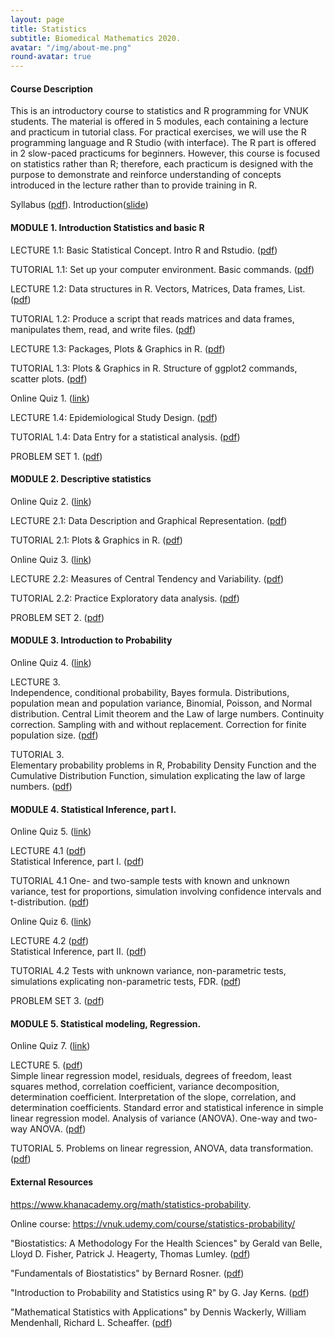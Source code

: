 ```yaml
---
layout: page
title: Statistics
subtitle: Biomedical Mathematics 2020.
avatar: "/img/about-me.png"
round-avatar: true
---
```

#### Course Description
This is an introductory course to statistics and R programming for VNUK students. The material is offered in 5 modules, each containing a lecture and practicum in tutorial class. For practical exercises, we will use the R programming language and R Studio (with interface). The R part is offered in 2 slow-paced practicums for beginners. However, this course is focused on statistics rather than R; therefore, each practicum is designed with the purpose to demonstrate and reinforce understanding of concepts introduced in the lecture rather than to provide training in R.  

Syllabus ([pdf](https://drive.google.com/file/d/1sEa72QaSQg37LZC89UcNj_Shn1Ff-5FX/view?usp=sharing)). Introduction([slide](#))  

#### MODULE 1. Introduction Statistics and basic R  
LECTURE 1.1: Basic Statistical Concept. Intro R and Rstudio. ([pdf](#))  

TUTORIAL 1.1: Set up your computer environment. Basic commands. ([pdf](#))  

LECTURE 1.2: Data structures in R. Vectors, Matrices, Data frames, List. ([pdf](#))  

TUTORIAL 1.2: Produce a script that reads matrices and data frames, manipulates them, read, and write files. ([pdf](#))  

LECTURE 1.3: Packages, Plots & Graphics in R. ([pdf](#))  

TUTORIAL 1.3: Plots & Graphics in R. Structure of ggplot2 commands, scatter plots. ([pdf](#))  

Online Quiz 1. ([link](#))  

LECTURE 1.4: Epidemiological Study Design. ([pdf](#))  

TUTORIAL 1.4: Data Entry for a statistical analysis. ([pdf](#))  

PROBLEM SET 1. ([pdf](#))  

#### MODULE 2. Descriptive statistics
Online Quiz 2. ([link](#))  

LECTURE 2.1: Data Description and Graphical Representation. ([pdf](#))  

TUTORIAL 2.1: Plots & Graphics in R. ([pdf](#))  

Online Quiz 3. ([link](#))  

LECTURE 2.2: Measures of Central Tendency and Variability. ([pdf](#))  

TUTORIAL 2.2: Practice Exploratory data analysis. ([pdf](#))  

PROBLEM SET 2. ([pdf](#))  

#### MODULE 3. Introduction to Probability
Online Quiz 4. ([link](#))  

LECTURE 3.  
Independence, conditional probability, Bayes formula. Distributions, population mean and population variance, Binomial, Poisson, and Normal distribution. Central Limit theorem and the Law of large numbers. Continuity correction. Sampling with and without replacement. Correction for finite population size. ([pdf](#))  

TUTORIAL 3.  
Elementary probability problems in R, Probability Density Function and the Cumulative Distribution Function, simulation explicating the law of large numbers. ([pdf](#))  

#### MODULE 4. Statistical Inference, part I.
Online Quiz 5. ([link](#))  

LECTURE 4.1 ([pdf](#))  
Statistical Inference, part I. ([pdf](#))  

TUTORIAL 4.1 One- and two-sample tests with known and unknown variance, test for proportions, simulation involving confidence intervals and t-distribution. ([pdf](#))  

Online Quiz 6. ([link](#))  

LECTURE 4.2 ([pdf](#))  
Statistical Inference, part II. ([pdf](#))  

TUTORIAL 4.2 Tests with unknown variance, non-parametric tests, simulations explicating non-parametric tests, FDR. ([pdf](#))  

PROBLEM SET 3. ([pdf](#))  

#### MODULE 5. Statistical modeling, Regression.
Online Quiz 7. ([link](#))  

LECTURE 5. ([pdf](#))  
Simple linear regression model, residuals, degrees of freedom, least squares method, correlation coefficient, variance decomposition, determination coefficient. Interpretation of the slope, correlation, and determination coefficients. Standard error and statistical inference in simple linear regression model. Analysis of variance (ANOVA). One-way and two-way ANOVA. ([pdf](#))  

TUTORIAL 5. Problems on linear regression, ANOVA, data transformation. ([pdf](#))  

#### External Resources
https://www.khanacademy.org/math/statistics-probability.  

Online course: https://vnuk.udemy.com/course/statistics-probability/  

"Biostatistics: A Methodology For the Health Sciences" by Gerald van Belle, Lloyd D. Fisher, Patrick J. Heagerty, Thomas Lumley. ([pdf](https://drive.google.com/file/d/1vJA265WMp35vMkWuyHyIskUEpt0GBe2_/view?usp=sharing))  

"Fundamentals of Biostatistics" by Bernard Rosner. ([pdf](https://drive.google.com/file/d/1qwbCk2xcGdPkEz0kxN-yfe_SAgY5K7VB/view?usp=sharing))  

"Introduction to Probability and Statistics using R" by G. Jay Kerns. ([pdf](#))  

"Mathematical Statistics with Applications" by Dennis Wackerly, William Mendenhall, Richard L. Scheaffer. ([pdf](https://drive.google.com/file/d/1I4ENykDHBqR7fnMWbYA0zhyVLtUDT-Ua/view?usp=sharing))  


